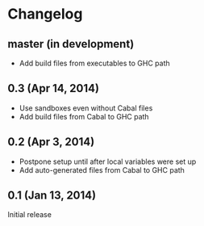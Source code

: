 Changelog
=========

master (in development)
-----------------------

- Add build files from executables to GHC path

0.3 (Apr 14, 2014)
------------------

- Use sandboxes even without Cabal files
- Add build files from Cabal to GHC path

0.2 (Apr 3, 2014)
-----------------

- Postpone setup until after local variables were set up
- Add auto-generated files from Cabal to GHC path

0.1 (Jan 13, 2014)
------------------

Initial release
